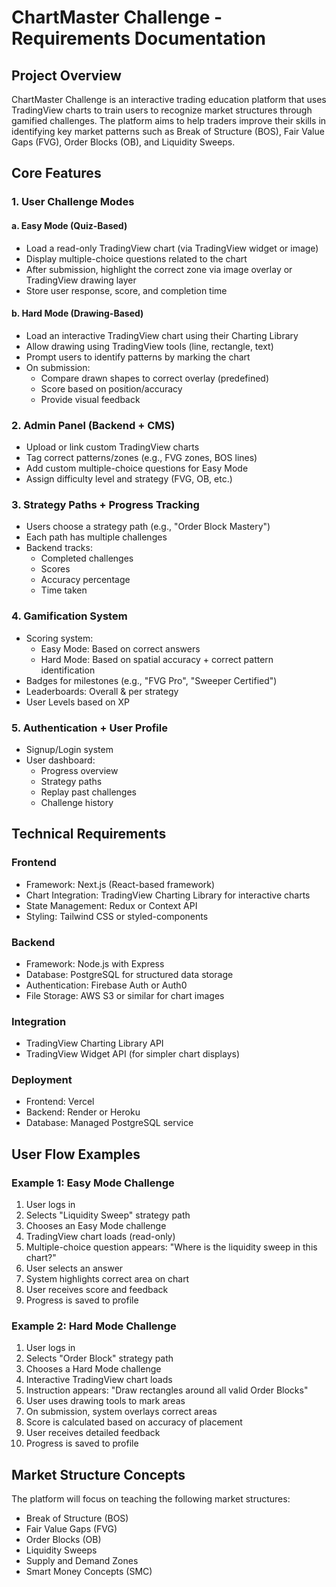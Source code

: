# ChartMaster Challenge - Requirements Documentation

## Project Overview
ChartMaster Challenge is an interactive trading education platform that uses TradingView charts to train users to recognize market structures through gamified challenges. The platform aims to help traders improve their skills in identifying key market patterns such as Break of Structure (BOS), Fair Value Gaps (FVG), Order Blocks (OB), and Liquidity Sweeps.

## Core Features

### 1. User Challenge Modes

#### a. Easy Mode (Quiz-Based)
- Load a read-only TradingView chart (via TradingView widget or image)
- Display multiple-choice questions related to the chart
- After submission, highlight the correct zone via image overlay or TradingView drawing layer
- Store user response, score, and completion time

#### b. Hard Mode (Drawing-Based)
- Load an interactive TradingView chart using their Charting Library
- Allow drawing using TradingView tools (line, rectangle, text)
- Prompt users to identify patterns by marking the chart
- On submission:
  - Compare drawn shapes to correct overlay (predefined)
  - Score based on position/accuracy
  - Provide visual feedback

### 2. Admin Panel (Backend + CMS)
- Upload or link custom TradingView charts
- Tag correct patterns/zones (e.g., FVG zones, BOS lines)
- Add custom multiple-choice questions for Easy Mode
- Assign difficulty level and strategy (FVG, OB, etc.)

### 3. Strategy Paths + Progress Tracking
- Users choose a strategy path (e.g., "Order Block Mastery")
- Each path has multiple challenges
- Backend tracks:
  - Completed challenges
  - Scores
  - Accuracy percentage
  - Time taken

### 4. Gamification System
- Scoring system:
  - Easy Mode: Based on correct answers
  - Hard Mode: Based on spatial accuracy + correct pattern identification
- Badges for milestones (e.g., "FVG Pro", "Sweeper Certified")
- Leaderboards: Overall & per strategy
- User Levels based on XP

### 5. Authentication + User Profile
- Signup/Login system
- User dashboard:
  - Progress overview
  - Strategy paths
  - Replay past challenges
  - Challenge history

## Technical Requirements

### Frontend
- Framework: Next.js (React-based framework)
- Chart Integration: TradingView Charting Library for interactive charts
- State Management: Redux or Context API
- Styling: Tailwind CSS or styled-components

### Backend
- Framework: Node.js with Express
- Database: PostgreSQL for structured data storage
- Authentication: Firebase Auth or Auth0
- File Storage: AWS S3 or similar for chart images

### Integration
- TradingView Charting Library API
- TradingView Widget API (for simpler chart displays)

### Deployment
- Frontend: Vercel
- Backend: Render or Heroku
- Database: Managed PostgreSQL service

## User Flow Examples

### Example 1: Easy Mode Challenge
1. User logs in
2. Selects "Liquidity Sweep" strategy path
3. Chooses an Easy Mode challenge
4. TradingView chart loads (read-only)
5. Multiple-choice question appears: "Where is the liquidity sweep in this chart?"
6. User selects an answer
7. System highlights correct area on chart
8. User receives score and feedback
9. Progress is saved to profile

### Example 2: Hard Mode Challenge
1. User logs in
2. Selects "Order Block" strategy path
3. Chooses a Hard Mode challenge
4. Interactive TradingView chart loads
5. Instruction appears: "Draw rectangles around all valid Order Blocks"
6. User uses drawing tools to mark areas
7. On submission, system overlays correct areas
8. Score is calculated based on accuracy of placement
9. User receives detailed feedback
10. Progress is saved to profile

## Market Structure Concepts
The platform will focus on teaching the following market structures:
- Break of Structure (BOS)
- Fair Value Gaps (FVG)
- Order Blocks (OB)
- Liquidity Sweeps
- Supply and Demand Zones
- Smart Money Concepts (SMC)
